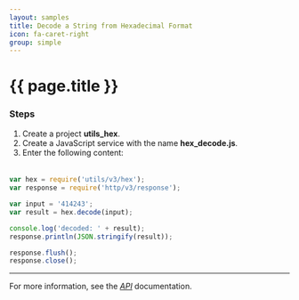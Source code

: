 ```yaml
---
layout: samples
title: Decode a String from Hexadecimal Format
icon: fa-caret-right
group: simple
---
```


{{ page.title }}
===

### Steps

1. Create a project **utils_hex**.
2. Create a JavaScript service with the name **hex_decode.js**.
3. Enter the following content:

####

```javascript

var hex = require('utils/v3/hex');
var response = require('http/v3/response');

var input = '414243';
var result = hex.decode(input);

console.log('decoded: ' + result);
response.println(JSON.stringify(result));

response.flush();
response.close();

```

---

For more information, see the *[API](../api/)* documentation.

